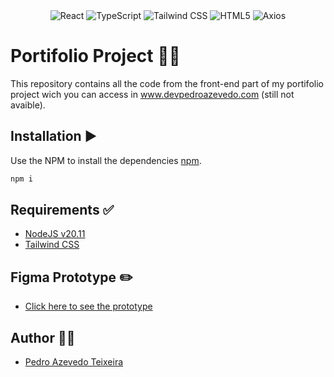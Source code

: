 <div align="center">
  <img alt="React" src="https://img.shields.io/badge/React-20232A?style=for-the-badge&logo=react&logoColor=61DAFB">
  <img alt="TypeScript" src="https://img.shields.io/badge/TypeScript-007ACC?style=for-the-badge&logo=typescript&logoColor=white">
  <img alt="Tailwind CSS" src="https://img.shields.io/badge/Tailwind_CSS-38B2AC?style=for-the-badge&logo=tailwind-css&logoColor=white">
  <img alt="HTML5" src="https://img.shields.io/badge/HTML5-E34F26?style=for-the-badge&logo=html5&logoColor=white">
  <img alt="Axios" src="https://img.shields.io/badge/axios-671ddf?&style=for-the-badge&logo=axios&logoColor=white">
</div>


# Portifolio Project 👨🏻

This repository contains all the code from the front-end part of my portifolio project wich you can access in www.devpedroazevedo.com (still not avaible).

## Installation ▶️

Use the NPM to install the dependencies [npm](https://www.npmjs.com/).

```bash
npm i
```

## Requirements ✅

- [NodeJS v20.11](https://nodejs.org/en/download/)
- [Tailwind CSS](https://tailwindcss.com/docs/installation/framework-guides)

## Figma Prototype ✏️

- [Click here to see the prototype](https://www.figma.com/file/HyAOqLCNAFs4CCDkTeI0Fs/Portifolio?type=design&node-id=0%3A1&mode=design&t=mB5oU5jY6Sk5AXm5-1)


## Author 🧑‍💻

- [Pedro Azevedo Teixeira](https://github.com/pedro-azevedo3)